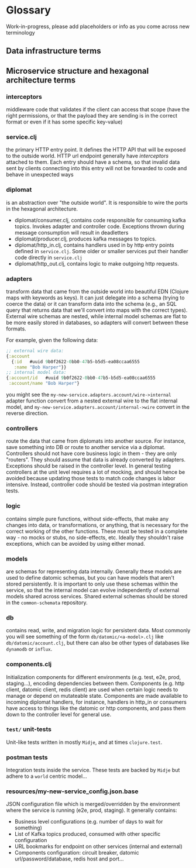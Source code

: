 # Glossary

Work-in-progress, please add placeholders or info as you come across new terminology

## Data infrastructure terms

## Microservice structure and hexagonal architecture terms

### interceptors
middleware code that validates if the client can access that scope (have the right permissions, or that the payload they are sending is in the correct format or even if it has some specific key-value)

### service.clj
the primary HTTP entry point. It defines the HTTP API that will be exposed to the outside world. HTTP url endpoint generally have _interceptors_ attached to them. Each entry should have a schema, so that invalid data sent by clients connecting into this entry will not be forwarded to code and behave in unexpected ways

### diplomat
is an abstraction over "the outside world". It is responsible to wire the ports in the hexagonal architecture.
* diplomat/consumer.clj, contains code responsible for consuming kafka topics. Invokes adapter and controller code. Exceptions thrown during message consumption will result in deadletters
* diplomat/producer.clj, produces kafka messages to topics.
* diplomat/http_in.clj, contains handlers used in by http entry points defined in `service.clj`. Some older or smaller services put their handler code directly in `service.clj`
* diplomat/http_out.clj, contains logic to make outgoing http requests.

### adapters
transform data that came from the outside world into beautiful EDN (Clojure maps with keywords as keys). It can just delegate into a schema (trying to coerce the data) or it can transform data into the schema (e.g., an SQL query that returns data that we'll convert into maps with the correct types). External wire schemas are nested, while internal model schemas are flat to be more easily stored in databases, so adapters will convert between these formats.

For example, given the following data:

```clojure
;; external wire data:
{:account
  {:id   #uuid 9b0f2622-0bb0-47b5-b5d5-ea08ccaa6555
   :name "Bob Harper"}}
;; internal model data:
{:account/id   #uuid 9b0f2622-0bb0-47b5-b5d5-ea08ccaa6555
 :account/name "Bob Harper"}
```

you might see the `my-new-service.adapters.account/wire->internal` adapter function convert from a nested external wire to the flat internal model, and `my-new-service.adapters.account/internal->wire` convert in the reverse direction.

### controllers
route the data that came from diplomats into another source. For instance, save something into DB or route to another service via a diplomat. Controllers should not have core business logic in them - they are only "routers". They should assume that data is already converted by adapters. Exceptions should be raised in the controller level. In general testing controllers at the unit level requires a lot of mocking, and should hence be avoided because updating those tests to match code changes is labor intensive. Instead, controller code should be tested via postman integration tests.

### logic
contains simple pure functions, without side-effects, that make any changes into data, or transformations, or anything, that is necessary for the correct working of the other functions.
These must be tested in a complete way - no mocks or stubs, no side-effects, etc.
Ideally they shouldn't raise exceptions, which can be avoided by using either monad.

### models
are schemas for representing data internally. Generally these models are used to define datomic schemas, but you can have models that aren't stored persistently. It is important to only use these schemas within the service, so that the internal model can evolve independently of external models shared across services. Shared external schemas should be stored in the `common-schemata` repository.

### db
contains read, write, and migration logic for persistent data. Most commonly you will see something of the form `db/datomic/<a-model>.clj` like `db/datomic/account.clj`, but there can also be other types of databases like `dynamodb` or `influx`.

### components.clj
Initialization components for different environments (e.g. test, e2e, prod, staging...), encoding dependencies between them. Components (e.g. http client, datomic client, redis client) are used when certain logic needs to manage or depend on mutateable state. Components are made available to incoming diplomat handlers, for instance, handlers in http_in or consumers have access to things like the datomic or http components, and pass them down to the controller level for general use.

### `test/` unit-tests
Unit-like tests written in mostly `Midje`, and at times `clojure.test`.

### postman tests
Integration tests inside the service. These tests are backed by `Midje` but adhere to a `world` centric model...

### resources/my-new-service_config.json.base
JSON configuration file which is merged/overridden by the environment where the service is running (e2e, prod, staging). It generally contains:

 * Business level configurations (e.g. number of days to wait for something)
 * List of Kafka topics produced, consumed with other specific configuration
 * URL bookmarks for endpoint on other services (internal and external)
 * Components configuration: circuit breaker, datomic url/password/database, redis host and port...
